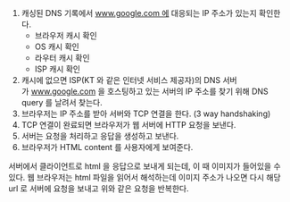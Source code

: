 1. 캐싱된 DNS 기록에서 www.google.com 에 대응되는 IP 주소가 있는지 확인한다.
    - 브라우저 캐시 확인
    - OS 캐시 확인
    - 라우터 캐시 확인
    - ISP 캐시 확인
2. 캐시에 없으면 ISP(KT 와 같은 인터넷 서비스 제공자)의 DNS 서버가 www.google.com 을 호스팅하고 있는 서버의 IP 주소를 찾기 위해 DNS query 를 날려서 찾는다.
3. 브라우저는 IP 주소를 받아 서버와 TCP 연결을 한다. (3 way handshaking)
4. TCP 연결이 완료되면 브라우저가 웹 서버에 HTTP 요청을 보낸다.
5. 서버는 요청을 처리하고 응답을 생성하고 보낸다.
6. 브라우저가 HTML content 를 사용자에게 보여준다.

서버에서 클라이언트로 html 을 응답으로 보내게 되는데, 이 때 이미지가 들어있을 수 있다.
웹 브라우저는 html 파일을 읽어서 해석하는데 이미지 주소가 나오면 다시 해당 url 로 서버에 요청을 보내고 위와 같은 요청을 반복한다.
